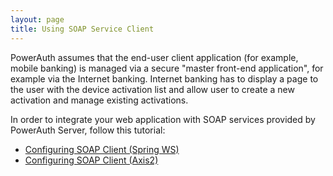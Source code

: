 ```yaml
---
layout: page
title: Using SOAP Service Client
---
```


PowerAuth assumes that the end-user client application (for example, mobile banking) is managed via a secure "master front-end application", for example via the Internet banking. Internet banking has to display a page to the user with the device activation list and allow user to create a new activation and manage existing activations.

In order to integrate your web application with SOAP services provided by PowerAuth Server, follow this tutorial:

- [Configuring SOAP Client (Spring WS)](./Configuring-SOAP-Client-for-Spring)
- [Configuring SOAP Client (Axis2)](./Configuring-SOAP-Client-for-Axis2)
